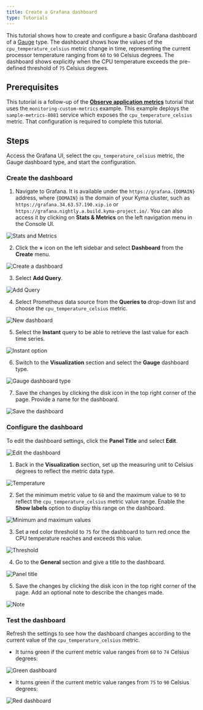 ```yaml
---
title: Create a Grafana dashboard
type: Tutorials
---
```


This tutorial shows how to create and configure a basic Grafana dashboard of a [Gauge](https://grafana.com/docs/features/panels/singlestat/#gauge) type. The dashboard shows how the values of the `cpu_temperature_celsius` metric change in time, representing the current processor temperature ranging from `60` to `90` Celsius degrees. The dashboard shows explicitly when the CPU temperature exceeds the pre-defined threshold of `75` Celsius degrees.

## Prerequisites

This tutorial is a follow-up of the [**Observe application metrics**](#tutorials-observe-application-metrics) tutorial that uses the `monitoring-custom-metrics` example. This example deploys the `sample-metrics-8081` service which exposes the `cpu_temperature_celsius` metric. That configuration is required to complete this tutorial.

## Steps

Access the Grafana UI, select the `cpu_temperature_celsius` metric, the Gauge dashboard type, and start the configuration.

### Create the dashboard

1. Navigate to Grafana. It is available under the `https://grafana.{DOMAIN}` address, where `{DOMAIN}` is the domain of your Kyma cluster, such as `https://grafana.34.63.57.190.xip.io` or `https://grafana.nightly.a.build.kyma-project.io/`. You can also access it by clicking on **Stats & Metrics** on the left navigation menu in the Console UI.

![Stats and Metrics](./assets/stats-and-metrics.png)

2. Click the **+** icon on the left sidebar and select **Dashboard** from the **Create** menu.

![Create a dashboard](./assets/create-dashboard.png)

3. Select **Add Query**.

![Add Query](./assets/add-query.png)

4. Select Prometheus data source from the **Queries to** drop-down list and choose the `cpu_temperature_celsius` metric.

![New dashboard](./assets/new-dashboard.png)

5. Select the **Instant** query to be able to retrieve the last value for each time series.

![Instant option](./assets/instant.png)

6. Switch to the **Visualization** section and select the **Gauge** dashboard type.

![Gauge dashboard type](./assets/gauge-dashboard-type.png)

7. Save the changes by clicking the disk icon in the top right corner of the page. Provide a name for the dashboard.

![Save the dashboard](./assets/save-dashboard.png)

### Configure the dashboard

To edit the dashboard settings, click the **Panel Title** and select **Edit**.

![Edit the dashboard](./assets/edit-dashboard.png)

1. Back in the **Visualization** section, set up the measuring unit to Celsius degrees to reflect the metric data type.

![Temperature](./assets/temperature-celsius.png)

2. Set the minimum metric value to `60` and the maximum value to `90` to reflect the `cpu_temperature_celsius` metric value range. Enable the **Show labels** option to display this range on the dashboard.

![Minimum and maximum values](./assets/min-max-values.png)

3. Set a red color threshold to `75` for the dashboard to turn red once the CPU temperature reaches and exceeds this value.

![Threshold](./assets/threshold.png)

4. Go to the **General** section and give a title to the dashboard.

![Panel title](./assets/panel-title.png)

5. Save the changes by clicking the disk icon in the top right corner of the page. Add an optional note to describe the changes made.

![Note](./assets/save-note.png)

### Test the dashboard

Refresh the settings to see how the dashboard changes according to the current value of the `cpu_temperature_celsius` metric.

- It turns green if the current metric value ranges from `60` to `74` Celsius degrees:

![Green dashboard](./assets/green-dashboard.png)

- It turns green if the current metric value ranges from `75` to `90` Celsius degrees:

![Red dashboard](./assets/red-dashboard.png)
